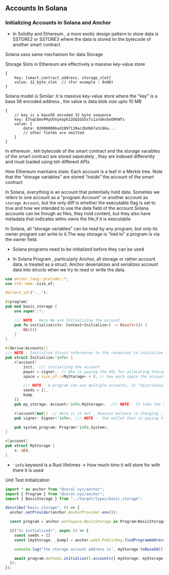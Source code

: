 ## Accounts In Solana

### Initializing Accounts in Solana and Anchor

- In Solidity and Ethereum , a more exotic design pattern to store data is SSTORE2 or SSTORE3 where the data is stored iin the bytecode of another smart contract

Solana uses same mechanism for data Storage

Storage Slots in Ethereum are effectively a massive key-value store
```
{
    key: [smart_contract_address, storage_slot]
    value: 32_byte_slot  // (For example : 0x00)
}
```

Solana model is Similar: it is massive key-value store where the "key" is a base 58 encoded address , the value is data blob size upto 10 MB

```
{
    // key is a base58 encoded 32 byte sequence
    key: ETnqC8mvPRyUVXyXoph22EQ1GS5sTs1zndkn5eGMYWfs
    value: {
        data: 020000006ad1897139ac2bdb67a3c66a...
        // other fields are omitted
    }
}

```

In ethereum , teh bytecode of the smart contract and the storage varaibles of the smart contract are stored seperately , they are indexed differently and must loaded using teh different APIs

How Ethereum maintains state: Each account is a leaf in a Merkle tree. Note that the “storage variables” are stored “inside” the account of the smart contract

In Solana, everything is an account that potentially hold data. Someties we refers to one account as a "program Account" or another account as `storage Account`, but the only diff is whether the executable flag is set to true and how we intended to use the data field of the account.Solana accounts can be though as files, they hold content, but they also have metadata that indicates whho owns the file,if it is executable 

In Solana, all “storage variables” can be read by any program, but only its owner program can write to it.The way storage is “tied to” a program is via the owner field.

- Solana programs need to be initialized before they can be used

- In Solana Program , particularly Anchor, all storage or rather account data, is treated as a struct. Anchor deserializes and serializes account data into structs when we try to read or write the data.

```rust 
use anchor_lang::prelude::*;
use std::mem::size_of;

declare_id!("...");

#[program]
pub mod basic_storage {
    use super::*;

    /// NOTE - Here We are Initializing the account
    pub fn initialize(ctx: Context<Initialize>) -> Result<()> {
        Ok(())
    }
}

#[derive(Accounts)]
/// NOTE - Initialize Struct references to the resources to initialize an account this is use in the function we are defining funtion for
pub struct Initialize<'info> {
    #[account(
        init,  /// initialzing the account 
        payer = signer,  // Who is paying the SOL for allocating Storage
        space = size_of::<MyStorage> + 8, // how much space the account will take , we use the `std::mem::size_of` , 8 is used as descriminator between the account to seperate it 

        /// NOTE - A program can own multiple accounts, it “discriminates” among the accounts with the “seed” which is used in calculating a “discriminator”.
        seeds = [], 
        bump
    )]
    pub my_storage: Account<'info,MyStorage>,  /// NOTE - It take the Struct that is used for Data Storage

    #[account(mut)]  // Here is it mut , beacuse balance is changing , some SOL is deducted from the account
    pub signer: Signer<'info>, /// NOTE -  the wallet that is paying for the “gas” for storage of the struct

    pub system_program: Program<'info,System>,
}

#[account]
pub struct MyStorage {
    x: u64,
}
```

- `'info` keyword is a Rust lifetimes -> How much time it will store for with there it is used


Unit Test Initialization

```typescript
import * as anchor from "@coral-xyz/anchor";
import { Program } from "@coral-xyz/anchor";
import { BasicStorage } from "../target/types/basic_storage";

describe("basic_storage", () => {
  anchor.setProvider(anchor.AnchorProvider.env());

  const program = anchor.workspace.BasicStorage as Program<BasicStorage>;

  it("Is initialized!", async () => {
    const seeds = []
    const [myStorage, _bump] = anchor.web3.PublicKey.findProgramAddressSync(seeds, program.programId);

    console.log("the storage account address is", myStorage.toBase58());

    await program.methods.initialize().accounts({ myStorage: myStorage }).rpc();
  });
});


```